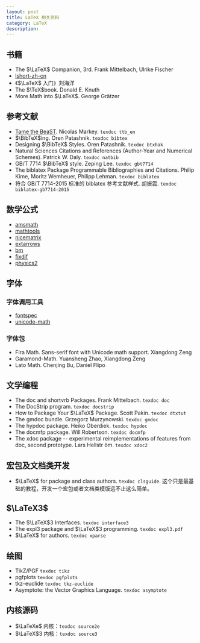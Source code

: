 ```yaml
---
layout: post
title: LaTeX 相关资料
category: LaTeX
description: 
---
```


## 书籍

+ The $\LaTeX$ Companion, 3rd. Frank Mittelbach, Ulrike Fischer
+ [lshort-zh-cn](https://ctan.org/pkg/lshort-zh-cn)
+ 《$\LaTeX$ 入门》刘海洋
+ The $\TeX$book. Donald E. Knuth
+ More Math into $\LaTeX$. George Grätzer

## 参考文献

+ [Tame the BeaST](https://tug.ctan.org/info/bibtex/tamethebeast/ttb_en.pdf). Nicolas Markey. `texdoc ttb_en`
+ $\BibTeX$ing. Oren Patashnik. `texdoc bibtex`
+ Designing $\BibTeX$ Styles. Oren Patashnik. `texdoc btxhak`
+ Natural Sciences Citations and References (Author-Year and Numerical Schemes). Patrick W. Daly. `texdoc natbib`
+ GB/T 7714 $\BibTeX$ style. Zeping Lee. `texdoc gbt7714`
+ The biblatex Package Programmable Bibliographies and Citations. Philip Kime, Moritz Wemheuer, Philipp Lehman. `texdoc biblatex`
+ 符合 GB/T 7714-2015 标准的 biblatex 参考文献样式. 胡振震. `texdoc biblatex-gb7714-2015`

## 数学公式

+ [amsmath](https://ctan.org/pkg/amsmath)
+ [mathtools](https://ctan.org/pkg/mathtools)
+ [nicematrix](https://ctan.org/pkg/nicematrix)
+ [extarrows](https://ctan.org/pkg/extarrows)
+ [bm](https://ctan.org/pkg/bm)
+ [fixdif](https://ctan.org/pkg/fixdif)
+ [physics2](https://ctan.org/pkg/physics2)

## 字体

### 字体调用工具

+ [fontspec](https://ctan.org/pkg/fontspec)
+ [unicode-math](https://ctan.org/pkg/unicode-math)

### 字体包
+ Fira Math. Sans-serif font with Unicode math support. Xiangdong Zeng
+ Garamond-Math. Yuansheng Zhao, Xiangdong Zeng
+ Lato Math. Chenjing Bu, Daniel Flipo

## 文学编程

+ The doc and shortvrb Packages. Frank Mittelbach. `texdoc doc`
+ The DocStrip program. `texdoc docstrip`
+ How to Package Your $\LaTeX$ Package. Scott Pakin. `texdoc dtxtut`
+ The gmdoc bundle. Grzegorz Murzynowski. `texdoc gmdoc`
+ The hypdoc package. Heiko Oberdiek. `texdoc hypdoc`
+ The docmfp package. Will Robertson. `texdoc docmfp`
+ The xdoc package -- experimental reimplementations of features from doc, second prototype. Lars Hellstr ̈om. `texdoc xdoc2`

## 宏包及文档类开发

+ $\LaTeX$ for package and class authors. `texdoc clsguide`. 这个只是最基础的教程，开发一个宏包或者文档类模版远不止这么简单。

## $\LaTeX3$

+ The $\LaTeX$3 Interfaces. `texdoc interface3`
+ The expl3 package and $\LaTeX$3 programming. `texdoc expl3.pdf`
+ $\LaTeX$ for authors. `texdoc xparse`

## 绘图

+ TikZ/PGF `texdoc tikz`
+ pgfplots `texdoc pgfplots`
+ tkz-euclide `texdoc tkz-euclide`
+ Asymptote: the Vector Graphics Language. `texdoc asymptote`

## 内核源码

+ $\LaTeXe$ 内核：`texdoc source2e`
+ $\LaTeX$3 内核：`texdoc source3`